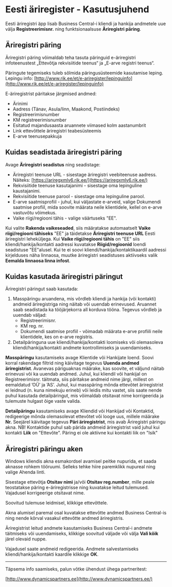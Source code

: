 ---
---
# Eesti äriregister - Kasutusjuhend

Eesti äriregistri äpp lisab Business Central-i kliendi ja hankija andmetele uue välja **Registreerimisnr.** ning funktsionaalsuse **Äriregistri päring**.

## Äriregistri päring

Äriregistri päring võimaldab teha tasuta päringuid e-äriregistri infoteenustest „Ettevõtja rekvisiitide teenus“ ja „E-arve registri teenus“.

Päringute tegemiseks tuleb sõlmida päringusüsteemide kasutamise leping. Lepingu info: [http://www.rik.ee/et/e-ariregister/lepinguinfo](http://www.rik.ee/et/e-ariregister/lepinguinfo)

E-äriregistrist päritakse järgmised andmed:

-   Ärinimi
-   Aadress (Tänav, Asula/linn, Maakond, Postiindeks)
-   Registreerimisnumber
-   KM registreerimisnumber
-   Esitatud majandusaasta aruannete viimased kolm aastanumbrit
-   Link ettevõttele äriregistri teabesüsteemis
-   E-arve teenusepakkuja

## Kuidas seadistada äriregistri päring

Avage **Äriregistri seadistus** ning seadistage:

-   Äriregistri teenuse URL - sisestage äriregistri veebiteenuse aadress. Näiteks: [https://ariregxmlv6.rik.ee/](https://ariregxmlv6.rik.ee/)
-   Rekvisiitide teenuse kasutajanimi - sisestage oma lepinguline kaustajanimi.
-   Rekvisiitide teenuse parool - sisestage oma lepinguline parool.
-   E-arve saatmisprofiil - juhul, kui väljastate e-arveid, valige Dokumendi saatmise profiil, mida soovite määrata neile klientidele, kellel on e-arve vastuvõtu võimekus.
-	Vaike riigi/regiooni tähis - valige väärtuseks "EE".

Kui valite **Rakenda vaikeseaded**, siis määratakse automaatselt **Vaike riigi/regiooni tähiseks** "EE" ja  täidetakse **Äriregistri teenuse URL** Eesti äriregistri leheküljega.
Kui **Vaike riigi/regiooni tähis** on "EE" siis kliendi/hankija/kontakti aadressi kuvatakse **Riigid/regioonid** loendi seadistuse "EE"alusel.
Kui te ei soovi kliendi/hankija/kontaktikaardil aadressi kirjelduses näha linnaosa, muutke äriregistri seadistuses aktiivseks valik **Eemalda linnaosa linna infost**.

## Kuidas kasutada äriregistri päringut

Äriregistri päringut saab kasutada:

1.  Masspäringu aruandena, mis võrdleb kliendi ja hankija (või kontakti) andmeid äriregistriga ning näitab või uuendab erinevused. Aruannet saab seadistada ka tööjärjekorra all korduva tööna. Tegevus võrdleb ja uuendab väljad:
    -   Registreerimisnr.
    -   KM reg. nr.
    -   Dokumendi saatmise profiil - võimadab määrata e-arve profiili neile klientidele, kes on e-arve registris.
2.  Detailpäringuna uue kliendi/hankija/kontakti loomiseks või olemasoleva kliendi/hankija/kontakti andmete kontrollimiseks ja uuendamiseks.

**Masspäringu** kasutamiseks avage Klientide või Hankijate loend. Soovi korral rakendage filtrid ning käivitage tegevus **Uuenda andmed äriregistrist**. Avanevas päriguaknas määrake, kas soovite, et väljund näitab erinevusi või ka uuendab andmed. Juhul, kui kliendil või hankijal on Registreerimisnr. täitmata, siis päritakse andmeid nime järgi, millest on eemaldatud ’OÜ’ ja ’AS’. Juhul, kui masspäring mõnda ettevõtet äriregistrist ei leidnud (n. kuna nimekuju erineb) või leidis mitu vastet, siis saate nende puhul kasutada detailpäringut, mis võimaldab otsitavat nime korrigeerida ja tulemuste hulgast õige vaste valida.

**Detailpäringu** kasutamiseks avage Kliendid või Hankijad või Kontaktid, redigeerige mõnda olemasolevat ettevõtet või looge uus, millele määrake **Nr.** Seejärel käivitage tegevus **Päri äriregistrist**, mis avab Äriregistri päringu akna.
NB! Kontaktide puhul sab pärida andmeid äriregistrist vaid juhul kui kontakti **Liik** on "Ettevõte". Päring ei ole aktiivne kui kontakti liik on "Isik"

## Äriregistri päringu aken

Windows kliendis akna esmakordsel avamisel peitke nupurida, et saada aknasse rohkem tööruumi. Selleks tehke hiire paremklikk nupureal ning valige Ahenda linti.

Sisestage ettevõtja **Otsitav nimi** ja/või **Otsitav reg.number**, mille peale teostatakse päring e-äriregistrisse ning kuvatakse leitud tulemused. Vajadusel korrigeerige otsitavat nime.

Soovitud tulemuse leidmisel, klikkige ettevõttele.

Akna alumisel paremal osal kuvatakse ettevõtte andmed Business Central-is ning nende kõrval vasakul ettevõtte andmed äriregistris.

Äriregistrist leitud andmete kasutamiseks Business Central-i andmete täitmiseks või uuendamiseks, klikkige soovitud väljade või välja **Vali kõik** järel olevaid nuppe.

Vajadusel saate andmeid redigeerida. Andmete salvestamiseks kliendi/hankija/kontakti kaardile klikkige **OK**.

----------

Täpsema info saamiseks, palun võtke ühendust ühega partneritest:

[http://www.dynamicspartners.ee](http://www.dynamicspartners.ee/)
